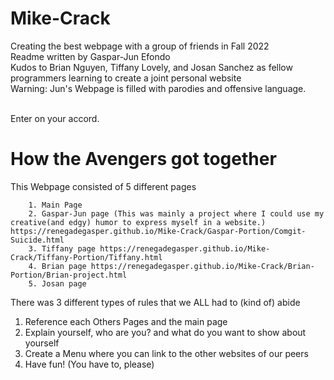 # Mike-Crack
Creating the best webpage with a group of friends in Fall 2022 <br> 
Readme written by Gaspar-Jun Efondo <br> 
Kudos to Brian Nguyen, Tiffany Lovely, and Josan Sanchez as fellow programmers learning to create a joint personal website <br> 
Warning: Jun's Webpage is filled with parodies and offensive language.  <br> 

<br> Enter on your accord.

# How the Avengers got together
This Webpage consisted of 5 different pages
```
    1. Main Page 
    2. Gaspar-Jun page (This was mainly a project where I could use my creative(and edgy) humor to express myself in a website.) https://renegadegasper.github.io/Mike-Crack/Gaspar-Portion/Comgit-Suicide.html
    3. Tiffany page https://renegadegasper.github.io/Mike-Crack/Tiffany-Portion/Tiffany.html
    4. Brian page https://renegadegasper.github.io/Mike-Crack/Brian-Portion/Brian-project.html
    5. Josan page 
```

There was 3 different types of rules that we ALL had to (kind of) abide
1. Reference each Others Pages and the main page
2. Explain yourself, who are you? and what do you want to show about yourself
3. Create a Menu where you can link to the other websites of our peers
4. Have fun! (You have to, please)
